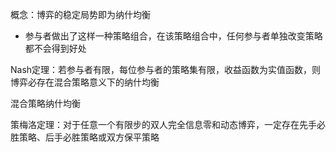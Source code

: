 概念：博弈的稳定局势即为纳什均衡

+ 参与者做出了这样一种策略组合，在该策略组合中，任何参与者单独改变策略都不会得到好处

Nash定理：若参与者有限，每位参与者的策略集有限，收益函数为实值函数，则博弈必存在混合策略意义下的纳什均衡

混合策略纳什均衡

策梅洛定理：对于任意一个有限步的双人完全信息零和动态博弈，一定存在先手必胜策略、后手必胜策略或双方保平策略